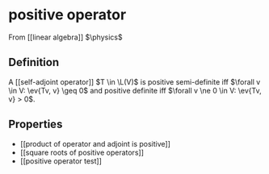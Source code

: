 # positive operator
From [[linear algebra]]
$\physics$
## Definition
A [[self-adjoint operator]] $T \in \L(V)$ is positive semi-definite iff $\forall v \in V: \ev{Tv, v} \geq 0$ and positive definite iff $\forall v \ne 0 \in V: \ev{Tv, v} > 0$.

## Properties
- [[product of operator and adjoint is positive]]
- [[square roots of positive operators]]
- [[positive operator test]]